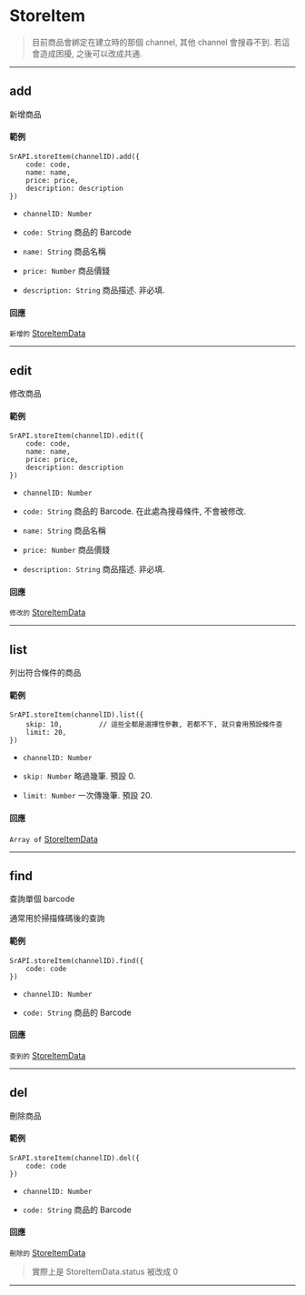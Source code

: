 # StoreItem

> 目前商品會綁定在建立時的那個 channel, 其他 channel 會搜尋不到. 若這會造成困擾, 之後可以改成共通.

---

## add

新增商品

#### 範例

```
SrAPI.storeItem(channelID).add({
    code: code,
    name: name,
    price: price,
    description: description
})
```

- `channelID: Number`

- `code: String` 商品的 Barcode

- `name: String` 商品名稱

- `price: Number` 商品價錢

- `description: String` 商品描述. 非必填.


#### 回應

`新增的` [StoreItemData](https://github.com/Org08/sdb-nexus/blob/master/docs/API/SrAPI/StoreItemData.md)

---

## edit

修改商品

#### 範例

```
SrAPI.storeItem(channelID).edit({
    code: code,
    name: name,
    price: price,
    description: description
})
```

- `channelID: Number`

- `code: String` 商品的 Barcode. 在此處為搜尋條件, 不會被修改.

- `name: String` 商品名稱

- `price: Number` 商品價錢

- `description: String` 商品描述. 非必填.


#### 回應

`修改的` [StoreItemData](https://github.com/Org08/sdb-nexus/blob/master/docs/API/SrAPI/StoreItemData.md)

---

## list

列出符合條件的商品

#### 範例

```
SrAPI.storeItem(channelID).list({
    skip: 10,         // 這些全都是選擇性參數, 若都不下, 就只會用預設條件查 
    limit: 20,
})
```

- `channelID: Number`

- `skip: Number` 略過幾筆. 預設 0.

- `limit: Number` 一次傳幾筆. 預設 20.


#### 回應

`Array of` [StoreItemData](https://github.com/Org08/sdb-nexus/blob/master/docs/API/SrAPI/StoreItemData.md)

---

## find

查詢單個 barcode

通常用於掃描條碼後的查詢

#### 範例

```
SrAPI.storeItem(channelID).find({
    code: code
})
```

- `channelID: Number`

- `code: String` 商品的 Barcode

#### 回應

`查到的` [StoreItemData](https://github.com/Org08/sdb-nexus/blob/master/docs/API/SrAPI/StoreItemData.md)

---

## del

刪除商品

#### 範例

```
SrAPI.storeItem(channelID).del({
    code: code
})
```

- `channelID: Number`

- `code: String` 商品的 Barcode

#### 回應

`刪除的` [StoreItemData](https://github.com/Org08/sdb-nexus/blob/master/docs/API/SrAPI/StoreItemData.md)

> 實際上是 StoreItemData.status 被改成 0

---
